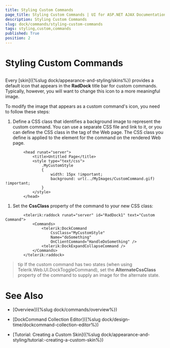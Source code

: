 ```yaml
---
title: Styling Custom Commands
page_title: Styling Custom Commands | UI for ASP.NET AJAX Documentation
description: Styling Custom Commands
slug: dock/commands/styling-custom-commands
tags: styling,custom,commands
published: True
position: 2
---
```


# Styling Custom Commands



## 

Every [skin]({%slug dock/appearance-and-styling/skins%}) provides a default icon that appears in the __RadDock__ title bar for custom commands. Typically, however, you will want to change this icon to a more meaningful image.

To modify the image that appears as a custom command's icon, you need to follow these steps:

1. Define a CSS class that identifies a background image to represent the custom command. You can use a separate CSS file and link to it, or you can define the CSS class in the <head> tag of the Web page. The CSS class you define is applied to the <a> element for the command on the rendered Web page.

````ASPNET
	    <head runat="server">
	        <title>Untitled Page</title>
	        <style type="text/css">
	            .MyCustomStyle
	            {
	                width: 15px !important;
	                background: url(../MyImages/CustomCommand.gif) !important;
	            }
	        </style>
	    </head>
````



1. Set the __CssClass__ property of the command to your new CSS class:

````ASPNET
	    <telerik:raddock runat="server" id="RadDock1" text="Custom Command">  
	        <Commands>    
	            <telerik:DockCommand 
	                CssClass="MyCustomStyle"        
	                Name="doSomething"        
	                OnClientCommand="HandleDoSomething" />    
	            <telerik:DockExpandCollapseCommand />  
	        </Commands>
	    </telerik:raddock>
````



>tip If the custom command has two states (when using Telerik.Web.UI.DockToggleCommand), set the __AlternateCssClass__ property of the command to supply an image for the alternate state.
>


# See Also

 * [Overview]({%slug dock/commands/overview%})

 * [DockCommand Collection Editor]({%slug dock/design-time/dockcommand-collection-editor%})

 * [Tutorial: Creating a Custom Skin]({%slug dock/appearance-and-styling/tutorial:-creating-a-custom-skin%})
